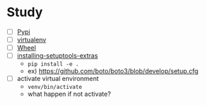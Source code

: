 

# Study
- [ ] [Pypi](https://packaging.python.org/)
- [ ] [virtualenv](https://pypi.org/project/virtualenv/)
- [ ] [Wheel](https://pythonwheels.com/)
- [ ] [installing-setuptools-extras](https://packaging.python.org/tutorials/installing-packages/#installing-setuptools-extras)
    - `pip install -e .`
    - ex) https://github.com/boto/boto3/blob/develop/setup.cfg
- [ ] activate virtual environment
    - `venv/bin/activate`
    - what happen if not activate?